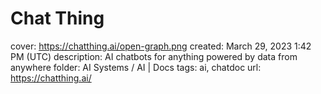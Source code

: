 # Chat Thing

cover: https://chatthing.ai/open-graph.png
created: March 29, 2023 1:42 PM (UTC)
description: AI chatbots for anything powered by data from anywhere
folder: AI Systems / AI | Docs
tags: ai, chatdoc
url: https://chatthing.ai/